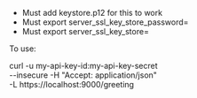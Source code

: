 

* Must add keystore.p12 for this to work
* Must export server_ssl_key_store_password=<password>
* Must export server_ssl_key_store=<keystore-file>


To use:

curl -u my-api-key-id:my-api-key-secret \
     --insecure -H "Accept: application/json" \
     -L https://localhost:9000/greeting
